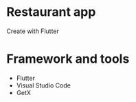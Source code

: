# Restaurant app
Create with Flutter 

# Framework and tools
  - Flutter
  - Visual Studio Code
  - GetX
